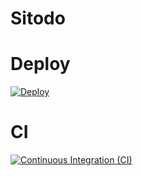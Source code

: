 # Sitodo

# Deploy
[![Deploy](https://github.com/andreantolis11/Sitodo/actions/workflows/dpl.yml/badge.svg)](https://github.com/andreantolis11/Sitodo/actions/workflows/dpl.yml)

# CI
[![Continuous Integration (CI)](https://github.com/andreantolis11/Sitodo/actions/workflows/ci.yml/badge.svg)](https://github.com/andreantolis11/Sitodo/actions/workflows/ci.yml)
